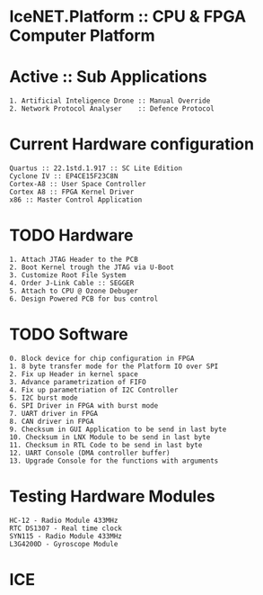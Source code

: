 # IceNET.Platform :: CPU & FPGA Computer Platform

# Active :: Sub Applications

	1. Artificial Inteligence Drone :: Manual Override
	2. Network Protocol Analyser 	:: Defence Protocol

# Current Hardware configuration

	Quartus :: 22.1std.1.917 :: SC Lite Edition
	Cyclone IV :: EP4CE15F23C8N
	Cortex-A8 :: User Space Controller
	Cortex A8 :: FPGA Kernel Driver
	x86 :: Master Control Application

# TODO Hardware

	1. Attach JTAG Header to the PCB
	2. Boot Kernel trough the JTAG via U-Boot
	3. Customize Root File System
	4. Order J-Link Cable :: SEGGER
	5. Attach to CPU @ Ozone Debuger
	6. Design Powered PCB for bus control

# TODO Software

	0. Block device for chip configuration in FPGA
	1. 8 byte transfer mode for the Platform IO over SPI
	2. Fix up Header in kernel space
	3. Advance parametrization of FIFO
	4. Fix up parametriation of I2C Controller
	5. I2C burst mode
	6. SPI Driver in FPGA with burst mode
	7. UART driver in FPGA
	8. CAN driver in FPGA
	9. Checksum in GUI Application to be send in last byte
	10. Checksum in LNX Module to be send in last byte
	11. Checksum in RTL Code to be send in last byte
	12. UART Console (DMA controller buffer)
	13. Upgrade Console for the functions with arguments

# Testing Hardware Modules

	HC-12 - Radio Module 433MHz
	RTC DS1307 - Real time clock
	SYN115 - Radio Module 433MHz
	L3G4200D - Gyroscope Module

# ICE
